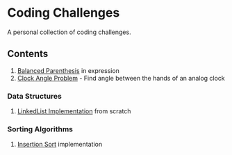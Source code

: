 # Coding Challenges

A personal collection of coding challenges.

## Contents

1. [Balanced Parenthesis](BalancedParenthesis.java) in expression
2. [Clock Angle Problem](Clock/ClockAngleProblem.java) - Find angle between the hands of an analog clock

### Data Structures

1. [LinkedList Implementation](LinkedList/LinkedList.java) from scratch

### Sorting Algorithms

1. [Insertion Sort](Sorting/InsertionSort.java) implementation